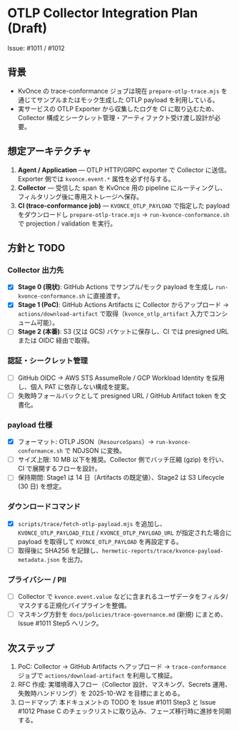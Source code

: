 # OTLP Collector Integration Plan (Draft)

Issue: #1011 / #1012

## 背景
- KvOnce の trace-conformance ジョブは現在 `prepare-otlp-trace.mjs` を通じてサンプルまたはモック生成した OTLP payload を利用している。
- 実サービスの OTLP Exporter から収集したログを CI に取り込むため、Collector 構成とシークレット管理・アーティファクト受け渡し設計が必要。

## 想定アーキテクチャ
1. **Agent / Application** — OTLP HTTP/GRPC exporter で Collector に送信。Exporter 側では `kvonce.event.*` 属性を必ず付与する。
2. **Collector** — 受信した span を KvOnce 用の pipeline にルーティングし、フィルタリング後に専用ストレージへ保存。
3. **CI (trace-conformance job)** — `KVONCE_OTLP_PAYLOAD` で指定した payload をダウンロードし `prepare-otlp-trace.mjs` → `run-kvonce-conformance.sh` で projection / validation を実行。

## 方針と TODO

### Collector 出力先
- [x] **Stage 0 (現状)**: GitHub Actions でサンプル/モック payload を生成し `run-kvonce-conformance.sh` に直接渡す。
- [x] **Stage 1 (PoC)**: GitHub Actions Artifacts に Collector からアップロード → `actions/download-artifact` で取得（`kvonce_otlp_artifact` 入力でコンシューム可能）。
- [ ] **Stage 2 (本番)**: S3 (又は GCS) バケットに保存し、CI では presigned URL または OIDC 経由で取得。

### 認証・シークレット管理
- [ ] GitHub OIDC → AWS STS AssumeRole / GCP Workload Identity を採用し、個人 PAT に依存しない構成を提案。
- [ ] 失敗時フォールバックとして presigned URL / GitHub Artifact token を文書化。

### payload 仕様
- [x] フォーマット: OTLP JSON（`ResourceSpans`）→ `run-kvonce-conformance.sh` で NDJSON に変換。
- [ ] サイズ上限: 10 MB 以下を推奨。Collector 側でバッチ圧縮 (gzip) を行い、CI で展開するフローを設計。
- [ ] 保持期間: Stage1 は 14 日（Artifacts の既定値）、Stage2 は S3 Lifecycle (30 日) を想定。

### ダウンロードコマンド
- [x] `scripts/trace/fetch-otlp-payload.mjs` を追加し、`KVONCE_OTLP_PAYLOAD_FILE` / `KVONCE_OTLP_PAYLOAD_URL` が指定された場合に payload を取得して `KVONCE_OTLP_PAYLOAD` を再設定する。
- [ ] 取得後に SHA256 を記録し、`hermetic-reports/trace/kvonce-payload-metadata.json` を出力。

### プライバシー / PII
- [ ] Collector で `kvonce.event.value` などに含まれるユーザデータをフィルタ/マスクする正規化パイプラインを整備。
- [ ] マスキング方針を `docs/policies/trace-governance.md` (新規) にまとめ、Issue #1011 Step5 へリンク。

## 次ステップ
1. PoC: Collector → GitHub Artifacts へアップロード → `trace-conformance` ジョブで `actions/download-artifact` を利用して検証。
2. RFC 作成: 実環境導入フロー（Collector 設計、マスキング、Secrets 運用、失敗時ハンドリング）を 2025-10-W2 を目標にまとめる。
3. ロードマップ: 本ドキュメントの TODO を Issue #1011 Step3 と Issue #1012 Phase C のチェックリストに取り込み、フェーズ移行時に進捗を同期する。
